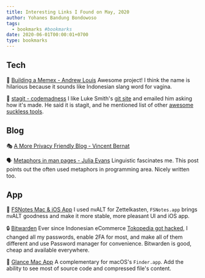 ```yaml
---
title: Interesting Links I Found on May, 2020
author: Yohanes Bandung Bondowoso
tags:
  - bookmarks #bookmarks
date: 2020-06-01T00:00:01+0700
type: bookmarks
---
```


## Tech

📠 [Building a Memex - Andrew Louis](https://hyfen.net/memex/)
Awesome project! I think the name is hilarious because it sounds like Indonesian slang word for vagina.

🌳 [stagit - codemadness](http://codemadness.org/git/stagit/)
I like Luke Smith's [git site](https://git.lukesmith.xyz/) and emailed him asking how it's made.
He said it is stagit, and he mentioned list of other [awesome suckless tools](https://suckless.org/rocks/).

## Blog

🎭 [A More Privacy Friendly Blog - Vincent Bernat](https://vincent.bernat.ch/en/blog/2018-more-privacy-blog)

🗣 [Metaphors in man pages - Julia Evans](https://jvns.ca/blog/2020/05/08/metaphors-in-man-pages/)
Linguistic fascinates me. This post points out the often used metaphors in programming area. Nicely written too.

## App

📝 [FSNotes Mac & iOS App](https://github.com/glushchenko/fsnotes)
I used nvALT for Zettelkasten, `FSNotes.app` brings nvALT goodness and make it more stable, more pleasant UI and iOS app.

🔒 [Bitwarden](https://bitwarden.com)
Ever since Indonesian eCommerce [Tokopedia got hacked](https://securityaffairs.co/wordpress/102666/data-breach/tokopedia-hacked.html), I changed all my passwords, enable 2FA for most, and make all of them different and use Password manager for convenience. Bitwarden is good, cheap and available everywhere.

👀 [Glance Mac App](https://github.com/samuelmeuli/glance)
A complementary for macOS's `Finder.app`. Add the ability to see most of source code and compressed file's content.
